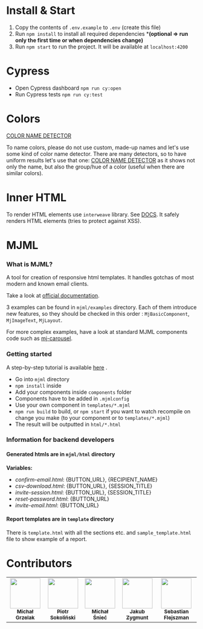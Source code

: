 # Install & Start

1. Copy the contents of `.env.example` to `.env` (create this file)
1. Run `npm install` to install all required dependencies ***(optional => run only the first time or when dependencies
   change)**
1. Run `npm start` to run the project. It will be available at `localhost:4200`

# Cypress

* Open Cypress dashboard `npm run cy:open`
* Run Cypress tests `npm run cy:test`

# Colors

[COLOR NAME DETECTOR](https://www.color-blindness.com/color-name-hue/)

To name colors, please do not use custom, made-up names and let's use some kind of color name detector. There are many
detectors, so to have uniform results let's use that
one: [COLOR NAME DETECTOR](https://www.color-blindness.com/color-name-hue/) as it shows not only the name, but also the
group/hue of a color (useful when there are similar colors).

# Inner HTML

To render HTML elements use `interweave` library. See [DOCS](https://interweave.dev/docs/). It safely renders HTML
elements (tries to protect against XSS).

# MJML

### What is MJML?

A tool for creation of responsive html templates. It handles gotchas of most modern and known email clients.

Take a look at [official documentation](https://mjml.io/documentation/#getting-started).

3 examples can be found in `mjml/examples` directory. Each of them introduce new features, so they should be checked in
this order : `MjBasicComponent`, `MjImageText`, `MjLayout`.

For more complex examples, have a look at standard MJML components code such
as [mj-carousel](https://github.com/mjmlio/mjml/tree/master/packages/mjml-accordion).

### Getting started

A step-by-step tutorial is
available [here](https://medium.com/mjml-making-responsive-email-easy/tutorial-creating-your-own-component-with-mjml-4-1c0e84e97b36)
.

* Go into `mjml` directory
* `npm install` inside
* Add your components inside `components` folder
* Components have to be added in `.mjmlconfig`
* Use your own component in `templates/*.mjml`
* `npm run build` to build, or `npm start` if you want to watch recompile on change you make (to your component or
  to `templates/*.mjml`)
* The result will be outputted in `html/*.html`

### Information for backend developers

#### Generated htmls are in `mjml/html` directory

**Variables:**

* *confirm-email.html*: {BUTTON_URL}, {RECIPIENT_NAME}
* *csv-download.html*: {BUTTON_URL}, {SESSION_TITLE}
* *invite-session.html*: {BUTTON_URL}, {SESSION_TITLE}
* *reset-password.html*: {BUTTON_URL}
* *invite-email.html*: {BUTTON_URL}

#### Report templates are in `template` directory

There is `template.html` with all the sections etc. and `sample_template.html` file to show example of a report.

# Contributors

<!-- ALL-CONTRIBUTORS-LIST:START -->
<!-- prettier-ignore-start -->
<!--suppress ALL:START -->
<table>
  <tr>
    <td align="center"><a href="https://github.com/michal-grzelak">
      <img src="https://avatars3.githubusercontent.com/u/29845162?s=460&u=4898381c1c89b7c5170b49a21f49edf27b3fac7d&v=4" width="80px;" alt=""/>
      <br /><sub><b>Michał Grzelak</b></sub></a><br />
    </td>
    <td align="center"><a href="https://github.com/PiotrSokolinski">
      <img src="https://avatars3.githubusercontent.com/u/37448494?s=400&u=227e2e3078f33c70760dcf746011d1a73496b2d2&v=4" width="80px;" alt=""/>
      <br /><sub><b>Piotr Sokoliński</b></sub></a><br />
    </td>
    <td align="center"><a href="https://github.com/msniec">
      <img src="https://avatars3.githubusercontent.com/u/45016936?s=400&u=d580a237ea6314283f8912e5f7b705b73fd10dc5&v=4" width="80px;" alt=""/>
      <br /><sub><b>Michał Śnieć</b></sub></a><br />
    </td>
    <td align="center"><a href="https://github.com/Jakub-Zygmunt">
      <img src="https://avatars1.githubusercontent.com/u/67907594?s=400&u=fddd489b80f9b5aa7083008036614289c7c475bd&v=4" width="80px;" alt=""/>
      <br /><sub><b>Jakub Zygmunt</b></sub></a><br />
    </td>
    <td align="center"><a href="https://github.com/sflejszman">
      <img src="https://avatars2.githubusercontent.com/u/12885723?s=460&u=e388e77a2eb2422f8d29e18914aee0d91334cc06&v=4" width="80px;" alt=""/>
      <br /><sub><b>Sebastian Flejszman</b></sub></a><br />
    </td>
  </tr>
</table>

<!--suppress ALL:END -->
<!-- prettier-ignore-end -->

<!-- ALL-CONTRIBUTORS-LIST:END -->
